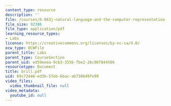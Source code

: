 ```yaml
---
content_type: resource
description: ''
file: /courses/6-863j-natural-language-and-the-computer-representation-of-knowledge-spring-2003/69c72446ed3b57eb6bacab730649fe99_brill.pdf
file_size: 92386
file_type: application/pdf
learning_resource_types:
- Labs
license: https://creativecommons.org/licenses/by-nc-sa/4.0/
ocw_type: OCWFile
parent_title: Labs
parent_type: CourseSection
parent_uid: ed59eeea-9cb3-3556-fbe2-26c06f844506
resourcetype: Document
title: brill.pdf
uid: 69c72446-ed3b-57eb-6bac-ab730649fe99
video_files:
  video_thumbnail_file: null
video_metadata:
  youtube_id: null
---
```

